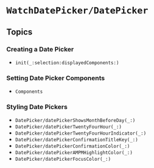# ``WatchDatePicker/DatePicker``

## Topics

### Creating a Date Picker

- ``init(_:selection:displayedComponents:)``

### Setting Date Picker Components

- ``Components``

### Styling Date Pickers

- ``DatePicker/datePickerShowsMonthBeforeDay(_:)``
- ``DatePicker/datePickerTwentyFourHour(_:)``
- ``DatePicker/datePickerTwentyFourHourIndicator(_:)``
- ``DatePicker/datePickerConfirmationTitleKey(_:)``
- ``DatePicker/datePickerConfirmationColor(_:)``
- ``DatePicker/datePickerAMPMHighlightColor(_:)``
- ``DatePicker/datePickerFocusColor(_:)``
